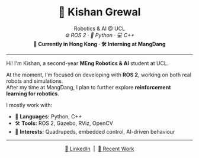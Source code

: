 <h1 align="center">🤖 Kishan Grewal</h1>

<p align="center">
  Robotics & AI @ UCL<br>
  <em>⚙️ ROS 2 · 🐍 Python · 💻 C++</em><br>
  <strong>📍 Currently in Hong Kong · 🛠️ Interning at MangDang</strong>
</p>

---

Hi! I'm Kishan, a second-year **MEng Robotics & AI** student at UCL.

At the moment, I’m focused on developing with **ROS 2**, working on both real robots and simulations.<br>
After my time at MangDang, I plan to further explore **reinforcement learning for robotics**.

I mostly work with:

- 🧠 **Languages:** Python, C++
- 🛠️ **Tools:** ROS 2, Gazebo, RViz, OpenCV
- 🤖 **Interests:** Quadrupeds, embedded control, AI-driven behaviour

---

<p align="center">
  <a href="https://www.linkedin.com/in/kishan-grewal/">🔗 LinkedIn</a> &nbsp;|&nbsp;
  <a href="https://github.com/kishan-grewal/mini_pupper_ros/tree/feat/tracking-v2">🚀 Recent Work</a>
</p>
